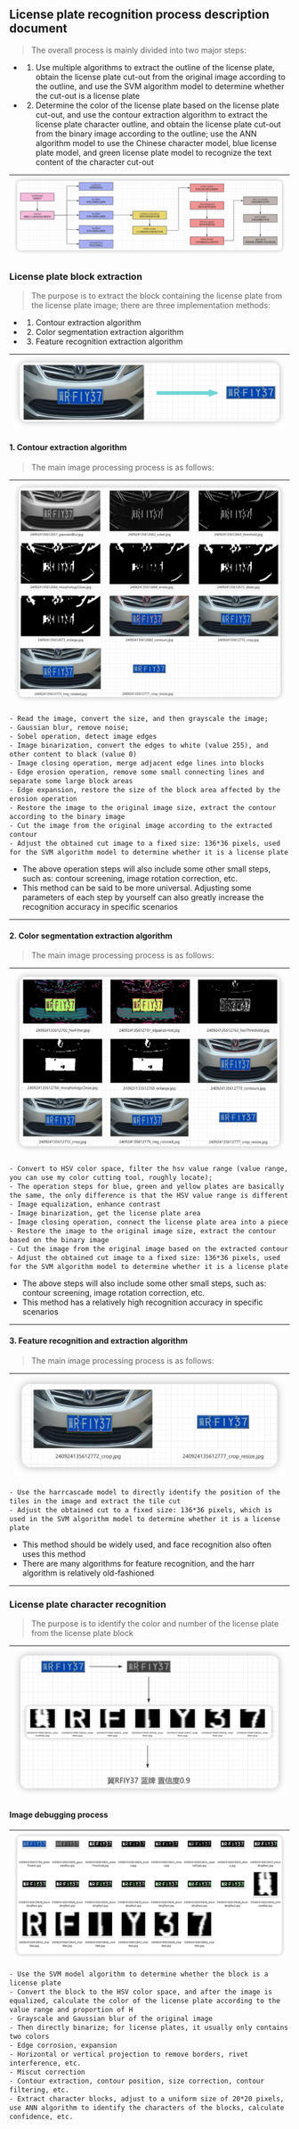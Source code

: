 ## License plate recognition process description document

> The overall process is mainly divided into two major steps:

- 1. Use multiple algorithms to extract the outline of the license plate, obtain the license plate cut-out from the original image according to the outline, and use the SVM algorithm model to determine whether the cut-out is a license plate
- 2. Determine the color of the license plate based on the license plate cut-out, and use the contour extraction algorithm to extract the license plate character outline, and obtain the license plate cut-out from the binary image according to the outline; use the ANN algorithm model to use the Chinese character model, blue license plate model, and green license plate model to recognize the text content of the character cut-out

| ![image-20240925000409837](mdpic/image-20240925000409837.png) |
| :----------------------------------------------------------: |

### License plate block extraction
> The purpose is to extract the block containing the license plate from the license plate image; there are three implementation methods:

- 1. Contour extraction algorithm
- 2. Color segmentation extraction algorithm
- 3. Feature recognition extraction algorithm

| ![image-20240924224339600](mdpic/image-20240924224339600.png) |
| :----------------------------------------------------------: |

#### 1. Contour extraction algorithm
> The main image processing process is as follows:

| ![image-20240924225915405](mdpic/image-20240924225915405.png) |
| :----------------------------------------------------------: |

```
- Read the image, convert the size, and then grayscale the image;
- Gaussian blur, remove noise;
- Sobel operation, detect image edges
- Image binarization, convert the edges to white (value 255), and other content to black (value 0)
- Image closing operation, merge adjacent edge lines into blocks
- Edge erosion operation, remove some small connecting lines and separate some large block areas
- Edge expansion, restore the size of the block area affected by the erosion operation
- Restore the image to the original image size, extract the contour according to the binary image
- Cut the image from the original image according to the extracted contour
- Adjust the obtained cut image to a fixed size: 136*36 pixels, used for the SVM algorithm model to determine whether it is a license plate
```
- The above operation steps will also include some other small steps, such as: contour screening, image rotation correction, etc.
- This method can be said to be more universal. Adjusting some parameters of each step by yourself can also greatly increase the recognition accuracy in specific scenarios

---------------------------

#### 2. Color segmentation extraction algorithm

> The main image processing process is as follows:

| ![image-20240924230824445](mdpic/image-20240924230824445.png) |
| :----------------------------------------------------------: |

```
- Convert to HSV color space, filter the hsv value range (value range, you can use my color cutting tool, roughly locate);
- The operation steps for blue, green and yellow plates are basically the same, the only difference is that the HSV value range is different
- Image equalization, enhance contrast
- Image binarization, get the license plate area
- Image closing operation, connect the license plate area into a piece
- Restore the image to the original image size, extract the contour based on the binary image
- Cut the image from the original image based on the extracted contour
- Adjust the obtained cut image to a fixed size: 136*36 pixels, used for the SVM algorithm model to determine whether it is a license plate
```
- The above steps will also include some other small steps, such as: contour screening, image rotation correction, etc.
- This method has a relatively high recognition accuracy in specific scenarios

---------------------------

#### 3. Feature recognition and extraction algorithm

> The main image processing process is as follows:

| ![image-20240924230957298](mdpic/image-20240924230957298.png) |
| :----------------------------------------------------------: |

```
- Use the harrcascade model to directly identify the position of the tiles in the image and extract the tile cut
- Adjust the obtained cut to a fixed size: 136*36 pixels, which is used in the SVM algorithm model to determine whether it is a license plate
```

- This method should be widely used, and face recognition also often uses this method
- There are many algorithms for feature recognition, and the harr algorithm is relatively old-fashioned

---------------------------

### License plate character recognition
>The purpose is to identify the color and number of the license plate from the license plate block

| ![image-20240924232836851](mdpic/image-20240924232836851.png) |
| :----------------------------------------------------------: |

#### Image debugging process
| ![image-20240924231544091](mdpic/image-20240924231544091.png) |
| :----------------------------------------------------------: |

```
- Use the SVM model algorithm to determine whether the block is a license plate
- Convert the block to the HSV color space, and after the image is equalized, calculate the color of the license plate according to the value range and proportion of H
- Grayscale and Gaussian blur of the original image
- Then directly binarize; for license plates, it usually only contains two colors
- Edge corrosion, expansion
- Horizontal or vertical projection to remove borders, rivet interference, etc.
- Miscut correction
- Contour extraction, contour position, size correction, contour filtering, etc.
- Extract character blocks, adjust to a uniform size of 20*20 pixels, use ANN algorithm to identify the characters of the blocks, calculate confidence, etc.
```
